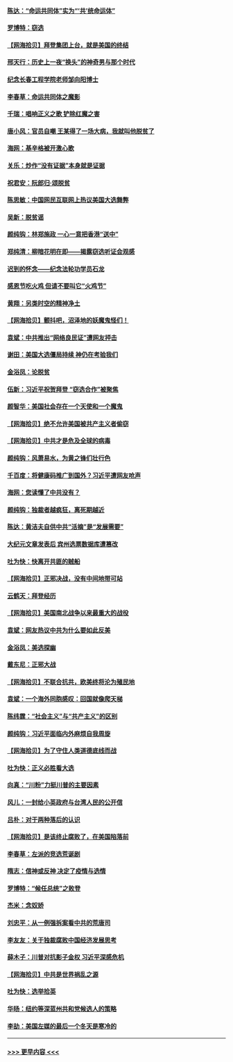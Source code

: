 #### [陈达：“命运共同体”实为“‘共’统命运体”](../pages/nsc993/n12590865.md?t=12030251) 
#### [罗博特：窃选](../pages/nsc993/n12590619.md?t=12030251) 
#### [【网海拾贝】拜登集团上台，就是美国的终结](../pages/nsc993/n12589725.md?t=12030251) 
#### [邢天行：历史上一夜“换头”的神奇男与那个时代](../pages/nsc993/n12589424.md?t=12030251) 
#### [纪念长春工程学院老师邹向阳博士](../pages/nsc993/n12585390.md?t=12030251) 
#### [李春草：命运共同体之魔影](../pages/nsc993/n12585026.md?t=12030251) 
#### [千瑞：唱响正义之歌 铲除红魔之害](../pages/nsc993/n12585002.md?t=12030251) 
#### [唐小风：官员自嘲 王某得了一场大病，我就叫他脱贫了](../pages/nsc993/n12584981.md?t=12030251) 
#### [海网：基辛格被开激心歌](../pages/nsc993/n12584946.md?t=12030251) 
#### [关乐：炒作“没有证据”本身就是证据](../pages/nsc993/n12583146.md?t=12030251) 
#### [祝君安：阮郎归‧颂脱贫](../pages/nsc993/n12583119.md?t=12030251) 
#### [陈思敏：中国网民互联网上热议美国大选舞弊](../pages/nsc993/n12582845.md?t=12030251) 
#### [吴新：脱贫谣](../pages/nsc993/n12580839.md?t=12030251) 
#### [颜纯钩：林郑施政 一心一意把香港“送中”](../pages/nsc993/n12580805.md?t=12030251) 
#### [郑纯清：柳暗花明在即——揭露窃选听证会观感](../pages/nsc993/n12580795.md?t=12030251) 
#### [迟到的怀念——纪念法轮功学员石龙](../pages/nsc993/n12580245.md?t=12030251) 
#### [感恩节吃火鸡  但请不要叫它“火鸡节”](../pages/nsc993/n12580252.md?t=12030251) 
#### [黄翔：另类时空的精神净土](../pages/nsc993/n12578638.md?t=12030251) 
#### [【网海拾贝】颤抖吧，沼泽地的妖魔鬼怪们！](../pages/nsc993/n12578552.md?t=12030251) 
#### [袁斌：中共推出“网络良民证”遭网友抨击](../pages/nsc993/n12578511.md?t=12030251) 
#### [谢田：美国大选僵局持续 神仍在考验我们](../pages/nsc993/n12577432.md?t=12030251) 
#### [金浴凤：论脱贫](../pages/nsc993/n12576386.md?t=12030251) 
#### [伍新：习近平祝贺拜登 “窃选合作”被聚焦](../pages/nsc993/n12576358.md?t=12030251) 
#### [颜智华：美国社会存在一个天使和一个魔鬼](../pages/nsc993/n12574299.md?t=12030251) 
#### [【网海拾贝】绝不允许美国被共产主义者偷窃](../pages/nsc993/n12573396.md?t=12030251) 
#### [【网海拾贝】中共才是危及全球的病毒](../pages/nsc993/n12571204.md?t=12030251) 
#### [颜纯钩：风萧易水，为黄之锋们壮行色](../pages/nsc993/n12571487.md?t=12030251) 
#### [千百度：将健康码推广到国外？习近平遭网友呛声](../pages/nsc993/n12570808.md?t=12030251) 
#### [海网：您读懂了中共没有？](../pages/nsc993/n12570487.md?t=12030251) 
#### [颜纯钩：独裁者越疯狂，离死期越近](../pages/nsc993/n12569055.md?t=12030251) 
#### [陈达：黄洁夫自供中共“活摘”是“发展需要”](../pages/nsc993/n12568541.md?t=12030251) 
#### [大纪元文章发表后 宾州选票数据库遭篡改](../pages/nsc993/n12568105.md?t=12030251) 
#### [吐为快：快离开共匪的贼船](../pages/nsc993/n12568462.md?t=12030251) 
#### [【网海拾贝】正邪决战，没有中间地带可站](../pages/nsc993/n12568439.md?t=12030251) 
#### [云鹤天：拜登经历](../pages/nsc993/n12567294.md?t=12030251) 
#### [【网海拾贝】美国南北战争以来最重大的战役](../pages/nsc993/n12567247.md?t=12030251) 
#### [袁斌：网友热议中共为什么要如此反美](../pages/nsc993/n12567162.md?t=12030251) 
#### [金浴凤：美选探幽](../pages/nsc993/n12567147.md?t=12030251) 
#### [戴东尼：正邪大战](../pages/nsc993/n12567033.md?t=12030251) 
#### [【网海拾贝】不联合抗共，欧美终将沦为殖民地](../pages/nsc993/n12565068.md?t=12030251) 
#### [袁斌：一个海外同胞感叹：回国就像爬天梯](../pages/nsc993/n12564986.md?t=12030251) 
#### [陈纬霆：“社会主义”与“共产主义”的区别](../pages/nsc993/n12562417.md?t=12030251) 
#### [颜纯钩：习近平面临内外麻烦自我周旋](../pages/nsc993/n12563356.md?t=12030251) 
#### [【网海拾贝】为了守住人类道德底线而战](../pages/nsc993/n12562542.md?t=12030251) 
#### [吐为快：正义必胜看大选](../pages/nsc993/n12561967.md?t=12030251) 
#### [向真：“川粉”力挺川普的主要因素](../pages/nsc993/n12560774.md?t=12030251) 
#### [风儿：一封给小英政府与台湾人民的公开信](../pages/nsc993/n12560581.md?t=12030251) 
#### [吕朴：对于两种落后的认识](../pages/nsc993/n12560492.md?t=12030251) 
#### [【网海拾贝】是该终止腐败了，在美国陷落前](../pages/nsc993/n12559936.md?t=12030251) 
#### [李春草：左派的竞选荒诞剧](../pages/nsc993/n12558380.md?t=12030251) 
#### [隋志：信神或反神 决定了疫情与选情](../pages/nsc993/n12558255.md?t=12030251) 
#### [罗博特：“候任总统”之败登](../pages/nsc993/n12558189.md?t=12030251) 
#### [杰米：念奴娇](../pages/nsc993/n12558174.md?t=12030251) 
#### [刘忠平：从一例强拆案看中共的荒唐司](../pages/nsc993/n12558036.md?t=12030251) 
#### [李友友：关于独裁腐败中国经济发展思考](../pages/nsc993/n12558004.md?t=12030251) 
#### [薛木子：川普对抗影子金权 习近平深感危机](../pages/nsc993/n12557342.md?t=12030251) 
#### [【网海拾贝】中共是世界祸乱之源](../pages/nsc993/n12555353.md?t=12030251) 
#### [吐为快：选举拾英](../pages/nsc993/n12555041.md?t=12030251) 
#### [华旸：纽约等深蓝州共和党候选人的策略](../pages/nsc993/n12554309.md?t=12030251) 
#### [李劼：美国左媒的最后一个冬天是寒冷的](../pages/nsc993/n12552947.md?t=12030251) 

----
#### [ >>> 更早内容 <<< ](../indexes/nsc993-earlier.md)
